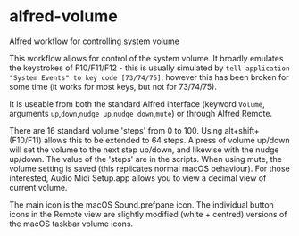 # alfred-volume
Alfred workflow for controlling system volume

This workflow allows for control of the system volume. It broadly emulates the keystrokes of F10/F11/F12 - this is usually simulated by `tell application "System Events" to key code [73/74/75]`, however this has been broken for some time (it works for most keys, but not for 73/74/75).

It is useable from both the standard Alfred interface (keyword `Volume`, arguments `up`,`down`,`nudge up`,`nudge down`,`mute`) or through Alfred Remote.

There are 16 standard volume 'steps' from 0 to 100. Using alt+shift+(F10/F11) allows this to be extended to 64 steps. A press of volume up/down will set the volume to the next step up/down, and likewise with the nudge up/down. The value of the 'steps' are in the scripts. When using mute, the volume setting is saved (this replicates normal macOS behaviour). For those interested, Audio Midi Setup.app allows you to view a decimal view of current volume.

The main icon is the macOS Sound.prefpane icon. The individual button icons in the Remote view are slightly modified (white + centred) versions of the macOS taskbar volume icons.
